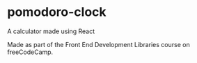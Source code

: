 ﻿# pomodoro-clock
 
A calculator made using React

Made as part of the Front End Development Libraries course on freeCodeCamp.
